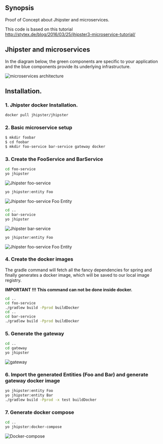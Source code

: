 ## Synopsis

Proof of Concept about Jhipster and microservices.

This code is based on this tutorial http://stytex.de/blog/2016/03/25/jhipster3-microservice-tutorial/


## Jhipster and microservices

In the diagram below, the green components are specific to your application and the blue components provide its underlying infrastructure.

![microservices architecture](https://jhipster.github.io/images/microservices_architecture_2.png)

## Installation.


### 1. Jhipster docker Installation.

``` bash
docker pull jhipster/jhipster
```

### 2. Basic microservice setup

``` bash
$ mkdir foobar
$ cd foobar
$ mkdir foo-service bar-service gateway docker
```
### 3. Create the FooService and BarService

``` bash
cd foo-service
yo jhipster
```
![Jhipster foo-service](https://dl.dropboxusercontent.com/u/945696/jhipster-microservices-poc/foo-service.jpg)

``` bash
yo jhipster:entity Foo
```

![Jhipster foo-service Foo Entity](https://dl.dropboxusercontent.com/u/945696/jhipster-microservices-poc/foo-service-Entity-Foo.jpg)

``` bash
cd ..
cd bar-service
yo jhipster
```
![Jhipster bar-service](https://dl.dropboxusercontent.com/u/945696/jhipster-microservices-poc/bar-service.jpg)

``` bash
yo jhipster:entity Foo
```

![Jhipster foo-service Foo Entity](https://dl.dropboxusercontent.com/u/945696/jhipster-microservices-poc/bar-service-Entity-Bar.jpg)

### 4. Create the docker images

The gradle command will fetch all the fancy dependencies for spring and finally generates a docker image, which will be saved to our local image registry.

__IMPORTANT !!! This command can not be done inside docker.__

``` bash
cd ..
cd foo-service
./gradlew build -Pprod buildDocker
cd ..
cd bar-service
./gradlew build -Pprod buildDocker
```
### 5. Generate the gateway

``` bash
cd ..
cd gateway
yo jhipster
```
![gateway](https://dl.dropboxusercontent.com/u/945696/jhipster-microservices-poc/gateway.jpg)

### 6. Import the generated Entities (Foo and Bar) and generate gateway docker image

``` bash
yo jhipster:entity Foo
yo jhipster:entity Bar
./gradlew build -Pprod -x test buildDocker
```

### 7. Generate docker compose

``` bash
cd ..
yo jhipster:docker-compose
```

![Docker-compose](https://dl.dropboxusercontent.com/u/945696/jhipster-microservices-poc/docker-compose.jpg)
